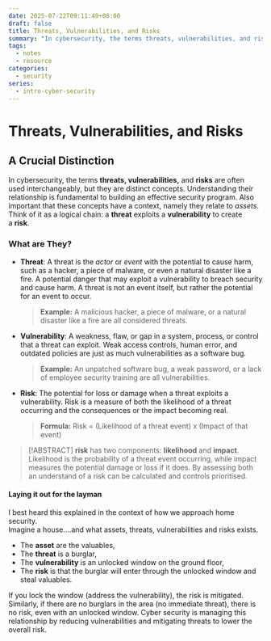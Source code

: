 ```yaml
---
date: 2025-07-22T09:11:49+08:00
draft: false
title: Threats, Vulnerabilities, and Risks
summary: "In cybersecurity, the terms threats, vulnerabilities, and risks are sometimes used incorrectly and interchangeably, but they are distinct concepts.  Understanding their relationship is fundamental to building an effective security program. Think of them as a logical chain: a threat exploits a vulnerability to create a risk."
tags:
  - notes
  - resource
categories:
  - security
series:
  - intro-cyber-security
---
```


# Threats, Vulnerabilities, and Risks
## A Crucial Distinction

In cybersecurity, the terms **threats, vulnerabilities,** and **risks** are often used interchangeably, but they are distinct concepts.  Understanding their relationship is fundamental to building an effective security program.   Also important that these concepts have a context, namely they relate to *assets*.  Think of it as a logical chain: a **threat** exploits a **vulnerability** to create a **risk**.

### What are They?

- **Threat**: A threat is the *actor* or *event* with the potential to cause harm, such as a hacker, a piece of malware, or even a natural disaster like a fire.  A potential danger that may exploit a vulnerability to breach security and cause harm. A threat is not an event itself, but rather the potential for an event to occur.
    
    > **Example:** A malicious hacker, a piece of malware, or a natural disaster like a fire are all considered threats.
    
- **Vulnerability**: A weakness, flaw, or gap in a system, process, or control that a threat can exploit.  Weak access controls, human error, and outdated policies are just as much vulnerabilities as a software bug.
    
    > **Example:** An unpatched software bug, a weak password, or a lack of employee security training are all vulnerabilities.
    
- **Risk**: The potential for loss or damage when a threat exploits a vulnerability. Risk is a measure of both the likelihood of a threat occurring and the consequences or the impact becoming real.
    
    > **Formula:** Risk = (Likelihood of a threat event) x (Impact of that event)
    

> [!ABSTRACT]
> **risk** has two components: **likelihood** and **impact**.  Likelihood is the probability of a threat event occurring, while impact measures the potential damage or loss if it does.  By assessing both an understand of a risk can be calculated and controls prioritised.

#### Laying it out for the layman

I best heard this explained in the context of how we approach home security.  
Imagine a house....and what assets, threats, vulnerabilities and risks exists.

- The **asset** are the valuables,
- The **threat** is a burglar,
- The **vulnerability** is an unlocked window on the ground floor,
- The **risk** is that the burglar will enter through the unlocked window and steal valuables.

If you lock the window (address the vulnerability), the risk is mitigated.  Similarly, if there are no burglars in the area (no immediate threat), there is no risk, even with an unlocked window.  Cyber security is managing this relationship by reducing vulnerabilities and mitigating threats to lower the overall risk.